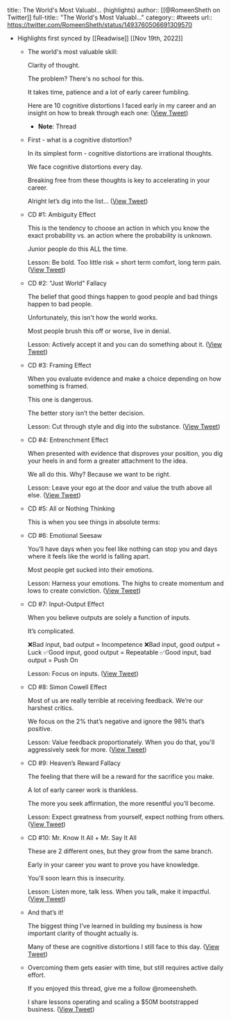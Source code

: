 title:: The World's Most Valuabl... (highlights)
author:: [[@RomeenSheth on Twitter]]
full-title:: "The World's Most Valuabl..."
category:: #tweets
url:: https://twitter.com/RomeenSheth/status/1493760506691309570

- Highlights first synced by [[Readwise]] [[Nov 19th, 2022]]
	- The world's most valuable skill:
	  
	  Clarity of thought.
	  
	  The problem? There's no school for this.
	  
	  It takes time, patience and a lot of early career fumbling.
	  
	  Here are 10 cognitive distortions I faced early in my career and an insight on how to break through each one: ([View Tweet](https://twitter.com/RomeenSheth/status/1493760506691309570))
		- **Note**: Thread
	- First - what is a cognitive distortion?
	  
	  In its simplest form - cognitive distortions are irrational thoughts.
	  
	  We face cognitive distortions every day.
	  
	  Breaking free from these thoughts is key to accelerating in your career.
	  
	  Alright let’s dig into the list... ([View Tweet](https://twitter.com/RomeenSheth/status/1493760508352090112))
	- CD #1: Ambiguity Effect
	  
	  This is the tendency to choose an action in which you know the exact probability vs. an action where the probability is unknown.
	  
	  Junior people do this ALL the time.
	  
	  Lesson: Be bold. Too little risk = short term comfort, long term pain. ([View Tweet](https://twitter.com/RomeenSheth/status/1493760510331961344))
	- CD #2: "Just World" Fallacy
	  
	  The belief that good things happen to good people and bad things happen to bad people.
	  
	  Unfortunately, this isn't how the world works.
	  
	  Most people brush this off or worse, live in denial.
	  
	  Lesson: Actively accept it and you can do something about it. ([View Tweet](https://twitter.com/RomeenSheth/status/1493760511674048512))
	- CD #3: Framing Effect
	  
	  When you evaluate evidence and make a choice depending on how something is framed.
	  
	  This one is dangerous. 
	  
	  The better story isn’t the better decision. 
	  
	  Lesson: Cut through style and dig into the substance. ([View Tweet](https://twitter.com/RomeenSheth/status/1493760513016320000))
	- CD #4: Entrenchment Effect
	  
	  When presented with evidence that disproves your position, you dig your heels in and form a greater attachment to the idea.
	  
	  We all do this. Why? Because we want to be right. 
	  
	  Lesson: Leave your ego at the door and value the truth above all else. ([View Tweet](https://twitter.com/RomeenSheth/status/1493760514308063233))
	- CD #5: All or Nothing Thinking
	  
	  This is when you see things in absolute terms:
	- CD #6: Emotional Seesaw
	  
	  You’ll have days when you feel like nothing can stop you and days where it feels like the world is falling apart.
	  
	  Most people get sucked into their emotions.
	  
	  Lesson: Harness your emotions. The highs to create momentum and lows to create conviction. ([View Tweet](https://twitter.com/RomeenSheth/status/1493760517327970305))
	- CD #7: Input-Output Effect
	  
	  When you believe outputs are solely a function of inputs.
	  
	  It’s complicated.
	  
	  ❌Bad input, bad output = Incompetence
	  ❌Bad input, good output = Luck
	  ✅Good input, good output = Repeatable
	  ✅Good input, bad output = Push On
	  
	  Lesson: Focus on inputs. ([View Tweet](https://twitter.com/RomeenSheth/status/1493760518808559616))
	- CD #8: Simon Cowell Effect
	  
	  Most of us are really terrible at receiving feedback. We’re our harshest critics.
	  
	  We focus on the 2% that’s negative and ignore the 98% that’s positive.
	  
	  Lesson: Value feedback proportionately. When you do that, you'll aggressively seek for more. ([View Tweet](https://twitter.com/RomeenSheth/status/1493760520087867393))
	- CD #9: Heaven’s Reward Fallacy
	  
	  The feeling that there will be a reward for the sacrifice you make.
	  
	  A lot of early career work is thankless.
	  
	  The more you seek affirmation, the more resentful you’ll become.
	  
	  Lesson: Expect greatness from yourself, expect nothing from others. ([View Tweet](https://twitter.com/RomeenSheth/status/1493760522390540288))
	- CD #10: Mr. Know It All + Mr. Say It All
	  
	  These are 2 different ones, but they grow from the same branch.
	  
	  Early in your career you want to prove you have knowledge.
	  
	  You'll soon learn this is insecurity.
	  
	  Lesson: Listen more, talk less. When you talk, make it impactful. ([View Tweet](https://twitter.com/RomeenSheth/status/1493760523707551744))
	- And that’s it!
	  
	  The biggest thing I’ve learned in building my business is how important clarity of thought actually is.
	  
	  Many of these are cognitive distortions I still face to this day. ([View Tweet](https://twitter.com/RomeenSheth/status/1493760525028765696))
	- Overcoming them gets easier with time, but still requires active daily effort.
	  
	  If you enjoyed this thread, give me a follow @romeensheth.
	  
	  I share lessons operating and scaling a $50M bootstrapped business. ([View Tweet](https://twitter.com/RomeenSheth/status/1493760526375133184))